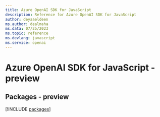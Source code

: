 ```yaml
---
title: Azure OpenAI SDK for JavaScript
description: Reference for Azure OpenAI SDK for JavaScript
author: deyaaeldeen
ms.author: dealmaha
ms.data: 07/25/2023
ms.topic: reference
ms.devlang: javascript
ms.service: openai
---
```

# Azure OpenAI SDK for JavaScript - preview
## Packages - preview
[!INCLUDE [packages](openai-index.md)]